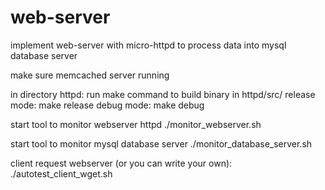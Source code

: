 # web-server
implement web-server with micro-httpd to process data into mysql database server

make sure memcached server running

in directory httpd:
run make command to build binary in httpd/src/
release mode: make release
debug mode: make debug

start tool to monitor webserver httpd
./monitor_webserver.sh

start tool to monitor mysql database server
./monitor_database_server.sh

client request webserver (or you can write your own):
./autotest_client_wget.sh



